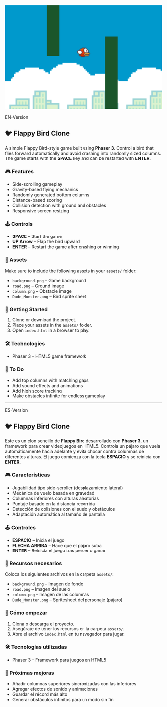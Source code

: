![Cover-Bird](https://github.com/Henner13/JavaScript-FlappyBird/blob/main/FlappyBirdCover.png)

EN-Version
## 🐦 Flappy Bird Clone 

A simple Flappy Bird-style game built using **Phaser 3**. Control a bird that flies forward automatically and avoid crashing into randomly sized columns. The game starts with the **SPACE** key and can be restarted with **ENTER**.

### 🎮 Features
- Side-scrolling gameplay
- Gravity-based flying mechanics
- Randomly generated bottom columns
- Distance-based scoring
- Collision detection with ground and obstacles
- Responsive screen resizing

### 🕹️ Controls
- **SPACE** – Start the game
- **UP Arrow** – Flap the bird upward
- **ENTER** – Restart the game after crashing or winning

### 📁 Assets
Make sure to include the following assets in your `assets/` folder:
- `background.png` – Game background
- `road.png` – Ground image
- `column.png` – Obstacle image
- `Dude_Monster.png` – Bird sprite sheet

### 🚀 Getting Started
1. Clone or download the project.
2. Place your assets in the `assets/` folder.
3. Open `index.html` in a browser to play.

### 🛠️ Technologies
- Phaser 3 – HTML5 game framework

### 📌 To Do
- Add top columns with matching gaps
- Add sound effects and animations
- Add high score tracking
- Make obstacles infinite for endless gameplay

---

ES-Version
## 🐦 Flappy Bird Clone

Este es un clon sencillo de **Flappy Bird** desarrollado con **Phaser 3**, un framework para crear videojuegos en HTML5. Controla un pájaro que vuela automáticamente hacia adelante y evita chocar contra columnas de diferentes alturas. El juego comienza con la tecla **ESPACIO** y se reinicia con **ENTER**.

### 🎮 Características
- Jugabilidad tipo side-scroller (desplazamiento lateral)
- Mecánica de vuelo basada en gravedad
- Columnas inferiores con alturas aleatorias
- Puntaje basado en la distancia recorrida
- Detección de colisiones con el suelo y obstáculos
- Adaptación automática al tamaño de pantalla

### 🕹️ Controles
- **ESPACIO** – Inicia el juego
- **FLECHA ARRIBA** – Hace que el pájaro suba
- **ENTER** – Reinicia el juego tras perder o ganar

### 📁 Recursos necesarios
Coloca los siguientes archivos en la carpeta `assets/`:
- `background.png` – Imagen de fondo
- `road.png` – Imagen del suelo
- `column.png` – Imagen de las columnas
- `Dude_Monster.png` – Spritesheet del personaje (pájaro)

### 🚀 Cómo empezar
1. Clona o descarga el proyecto.
2. Asegúrate de tener los recursos en la carpeta `assets/`.
3. Abre el archivo `index.html` en tu navegador para jugar.

### 🛠️ Tecnologías utilizadas
- Phaser 3 – Framework para juegos en HTML5

### 📌 Próximas mejoras
- Añadir columnas superiores sincronizadas con las inferiores
- Agregar efectos de sonido y animaciones
- Guardar el récord más alto
- Generar obstáculos infinitos para un modo sin fin
